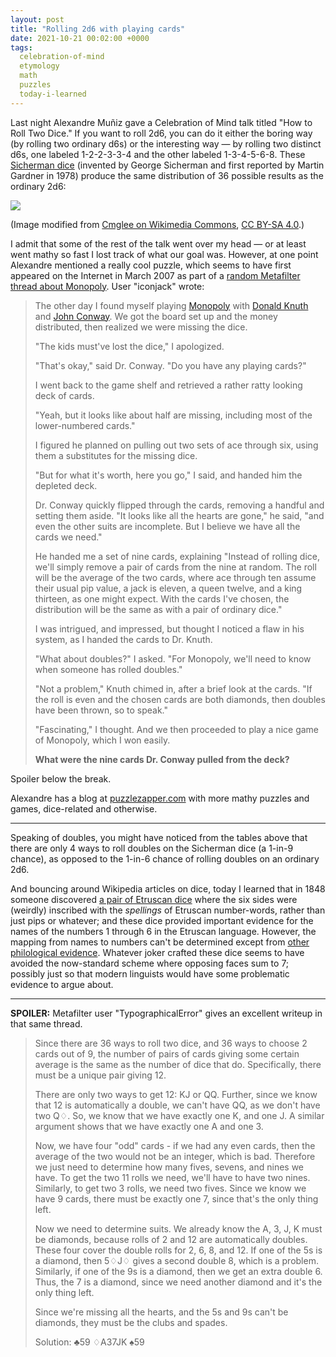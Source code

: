 ```yaml
---
layout: post
title: "Rolling 2d6 with playing cards"
date: 2021-10-21 00:02:00 +0000
tags:
  celebration-of-mind
  etymology
  math
  puzzles
  today-i-learned
---
```


Last night Alexandre Muñiz gave a Celebration of Mind talk titled "How to Roll Two Dice."
If you want to roll 2d6, you can do it either the boring way (by rolling two ordinary d6s)
or the interesting way — by rolling two distinct d6s, one labeled 1-2-2-3-3-4 and the other
labeled 1-3-4-5-6-8. These [Sicherman dice](https://en.wikipedia.org/wiki/Sicherman_dice)
(invented by George Sicherman and first reported by Martin Gardner in 1978) produce the
same distribution of 36 possible results as the ordinary 2d6:

![](/blog/images/2021-10-21-sicherman-dice.png)

(Image modified from
[Cmglee on Wikimedia Commons](https://commons.wikimedia.org/wiki/File:Sicherman_dice_table.svg),
[CC BY-SA 4.0](https://creativecommons.org/licenses/by-sa/4.0/deed.en).)

I admit that some of the rest of the talk went over my head — or at least went mathy so
fast I lost track of what our goal was. However, at one point Alexandre mentioned a
really cool puzzle, which seems to have first appeared on the Internet in March 2007
as part of a
[random Metafilter thread about Monopoly](https://www.metafilter.com/59801/You-Have-Won-Second-Prize-In-A-Beauty-Contest-Collect-10).
User "iconjack" wrote:

> The other day I found myself playing [Monopoly](https://en.wikipedia.org/wiki/Monopoly_(game))
> with [Donald Knuth](https://en.wikipedia.org/wiki/Donald_Knuth)
> and [John Conway](https://en.wikipedia.org/wiki/John_Horton_Conway).
> We got the board set up and the money distributed, then realized we were missing the dice.
>
> "The kids must've lost the dice," I apologized.
>
> "That's okay," said Dr. Conway. "Do you have any playing cards?"
>
> I went back to the game shelf and retrieved a rather ratty looking deck of cards.
>
> "Yeah, but it looks like about half are missing, including most of the lower-numbered cards."
>
> I figured he planned on pulling out two sets of ace through six, using them a substitutes for the missing dice.
>
> "But for what it's worth, here you go," I said, and handed him the depleted deck.
>
> Dr. Conway quickly flipped through the cards, removing a handful and setting them aside.
> "It looks like all the hearts are gone," he said, "and even the other suits are incomplete.
> But I believe we have all the cards we need."
>
> He handed me a set of nine cards, explaining "Instead of rolling dice, we'll simply
> remove a pair of cards from the nine at random. The roll will be the average of the
> two cards, where ace through ten assume their usual pip value, a jack is eleven,
> a queen twelve, and a king thirteen, as one might expect. With the cards I've chosen,
> the distribution will be the same as with a pair of ordinary dice."
>
> I was intrigued, and impressed, but thought I noticed a flaw in his system,
> as I handed the cards to Dr. Knuth.
>
> "What about doubles?" I asked. "For Monopoly, we'll need to know when someone has rolled doubles."
>
> "Not a problem," Knuth chimed in, after a brief look at the cards.
> "If the roll is even and the chosen cards are both diamonds,
> then doubles have been thrown, so to speak."
>
> "Fascinating," I thought. And we then proceeded to play a nice game of Monopoly,
> which I won easily.
>
> <b>What were the nine cards Dr. Conway pulled from the deck?</b>

Spoiler below the break.

Alexandre has a blog at [puzzlezapper.com](http://puzzlezapper.com/blog/)
with more mathy puzzles and games, dice-related and otherwise.

----

Speaking of doubles, you might have noticed from the tables above that there
are only 4 ways to roll doubles on the Sicherman dice (a 1-in-9 chance),
as opposed to the 1-in-6 chance of rolling doubles on an ordinary 2d6.

And bouncing around Wikipedia articles on dice, today I learned that
in 1848 someone discovered [a pair of Etruscan dice](https://en.wikipedia.org/wiki/Tuscanian_dice)
where the six sides were (weirdly) inscribed with the _spellings_ of
Etruscan number-words, rather than just pips or whatever; and these dice
provided important evidence for the names of the numbers 1 through 6
in the Etruscan language. However, the mapping from names to numbers
can't be determined except from [other philological evidence](https://starlingdb.org/Texts/numeng.pdf).
Whatever joker crafted these dice seems to have avoided the now-standard
scheme where opposing faces sum to 7; possibly just so that modern linguists
would have some problematic evidence to argue about.

----

<b>SPOILER:</b> Metafilter user "TypographicalError" gives an excellent writeup
in that same thread.

> Since there are 36 ways to roll two dice, and 36 ways to choose 2 cards out of 9,
> the number of pairs of cards giving some certain average is the same as the number
> of dice that do. Specifically, there must be a unique pair giving 12.
>
> There are only two ways to get 12: KJ or QQ. Further, since we know that 12 is
> automatically a double, we can't have QQ, as we don't have two Q♢. So, we know
> that we have exactly one K, and one J. A similar argument shows that we have
> exactly one A and one 3.
>
> Now, we have four "odd" cards - if we had any even cards, then the average of
> the two would not be an integer, which is bad. Therefore we just need to
> determine how many fives, sevens, and nines we have. To get the two 11 rolls
> we need, we'll have to have two nines. Similarly, to get two 3 rolls,
> we need two fives. Since we know we have 9 cards, there must be exactly one 7,
> since that's the only thing left.
>
> Now we need to determine suits. We already know the A, 3, J, K must be diamonds,
> because rolls of 2 and 12 are automatically doubles. These four cover the double
> rolls for 2, 6, 8, and 12. If one of the 5s is a diamond, then 5♢J♢ gives a second
> double 8, which is a problem. Similarly, if one of the 9s is a diamond, then
> we get an extra double 6. Thus, the 7 is a diamond, since we need another
> diamond and it's the only thing left.
>
> Since we're missing all the hearts, and the 5s and 9s can't be diamonds,
> they must be the clubs and spades.
>
> Solution: ♣59 ♢A37JK ♠59
